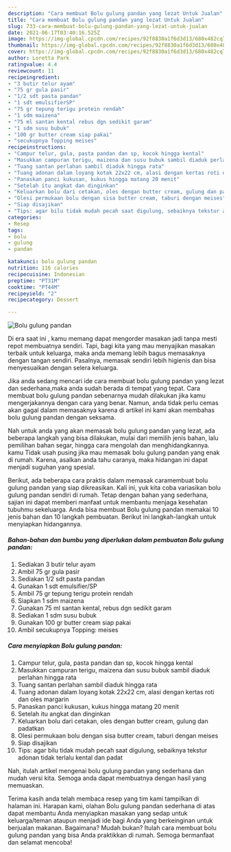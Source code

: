 ```yaml
---
description: "Cara membuat Bolu gulung pandan yang lezat Untuk Jualan"
title: "Cara membuat Bolu gulung pandan yang lezat Untuk Jualan"
slug: 733-cara-membuat-bolu-gulung-pandan-yang-lezat-untuk-jualan
date: 2021-06-17T03:40:16.525Z
image: https://img-global.cpcdn.com/recipes/92f8830a1f6d3d13/680x482cq70/bolu-gulung-pandan-foto-resep-utama.jpg
thumbnail: https://img-global.cpcdn.com/recipes/92f8830a1f6d3d13/680x482cq70/bolu-gulung-pandan-foto-resep-utama.jpg
cover: https://img-global.cpcdn.com/recipes/92f8830a1f6d3d13/680x482cq70/bolu-gulung-pandan-foto-resep-utama.jpg
author: Loretta Park
ratingvalue: 4.4
reviewcount: 11
recipeingredient:
- "3 butir telur ayam"
- "75 gr gula pasir"
- "1/2 sdt pasta pandan"
- "1 sdt emulsifierSP"
- "75 gr tepung terigu protein rendah"
- "1 sdm maizena"
- "75 ml santan kental rebus dgn sedikit garam"
- "1 sdm susu bubuk"
- "100 gr butter cream siap pakai"
- "secukupnya Topping meises"
recipeinstructions:
- "Campur telur, gula, pasta pandan dan sp, kocok hingga kental"
- "Masukkan campuran terigu, maizena dan susu bubuk sambil diaduk perlahan hingga rata"
- "Tuang santan perlahan sambil diaduk hingga rata"
- "Tuang adonan dalam loyang kotak 22x22 cm, alasi dengan kertas roti dan oles margarin"
- "Panaskan panci kukusan, kukus hingga matang 20 menit"
- "Setelah itu angkat dan dinginkan"
- "Keluarkan bolu dari cetakan, oles dengan butter cream, gulung dan padatkan"
- "Olesi permukaan bolu dengan sisa butter cream, taburi dengan meises"
- "Siap disajikan"
- "Tips: agar bilu tidak mudah pecah saat digulung, sebaiknya tekstur adonan tidak terlalu kental dan padat"
categories:
- Resep
tags:
- bolu
- gulung
- pandan

katakunci: bolu gulung pandan 
nutrition: 116 calories
recipecuisine: Indonesian
preptime: "PT31M"
cooktime: "PT44M"
recipeyield: "2"
recipecategory: Dessert

---
```



![Bolu gulung pandan](https://img-global.cpcdn.com/recipes/92f8830a1f6d3d13/680x482cq70/bolu-gulung-pandan-foto-resep-utama.jpg)

Di era  saat ini , kamu memang dapat mengorder masakan jadi tanpa mesti repot membuatnya sendiri. Tapi, bagi kita yang mau menyajikan masakan terbaik untuk keluarga, maka anda memang lebih bagus memasaknya dengan tangan sendiri. Pasalnya, memasak sendiri lebih higienis dan bisa menyesuaikan dengan selera keluarga.

Jika anda sedang mencari ide cara membuat bolu gulung pandan yang lezat dan sederhana,maka anda sudah berada di tempat yang tepat. Cara membuat bolu gulung pandan  sebenarnya mudah dilakukan jika kamu mengerjakannya dengan cara yang benar. Namun, anda tidak perlu cemas akan gagal dalam memasaknya 
karena di artikel ini kami akan membahas bolu gulung pandan dengan seksama.  



Nah untuk anda yang akan memasak bolu gulung pandan yang lezat, ada beberapa langkah yang bisa dilakukan, mulai dari memilih jenis bahan, lalu pemilihan bahan segar, hingga cara mengolah dan menghidangkannya. kamu Tidak usah pusing jika mau memasak bolu gulung pandan yang enak di rumah. Karena, asalkan anda  tahu caranya, maka hidangan ini dapat menjadi suguhan yang spesial.

Berikut, ada beberapa cara praktis  dalam memasak caramembuat bolu gulung pandan yang siap dikreasikan. Kali ini, yuk kita coba variasikan bolu gulung pandan sendiri di rumah. Tetap dengan bahan yang sederhana, sajian ini dapat memberi manfaat untuk membantu menjaga kesehatan tubuhmu sekeluarga. Anda bisa membuat Bolu gulung pandan memakai 10 jenis bahan dan 10 langkah pembuatan. Berikut ini langkah-langkah untuk menyiapkan hidangannya.

<!--inarticleads1-->

##### Bahan-bahan dan bumbu yang diperlukan dalam pembuatan Bolu gulung pandan:

1. Sediakan 3 butir telur ayam
1. Ambil 75 gr gula pasir
1. Sediakan 1/2 sdt pasta pandan
1. Gunakan 1 sdt emulsifier/SP
1. Ambil 75 gr tepung terigu protein rendah
1. Siapkan 1 sdm maizena
1. Gunakan 75 ml santan kental, rebus dgn sedikit garam
1. Sediakan 1 sdm susu bubuk
1. Gunakan 100 gr butter cream siap pakai
1. Ambil secukupnya Topping: meises




<!--inarticleads2-->

##### Cara menyiapkan Bolu gulung pandan:

1. Campur telur, gula, pasta pandan dan sp, kocok hingga kental
1. Masukkan campuran terigu, maizena dan susu bubuk sambil diaduk perlahan hingga rata
1. Tuang santan perlahan sambil diaduk hingga rata
1. Tuang adonan dalam loyang kotak 22x22 cm, alasi dengan kertas roti dan oles margarin
1. Panaskan panci kukusan, kukus hingga matang 20 menit
1. Setelah itu angkat dan dinginkan
1. Keluarkan bolu dari cetakan, oles dengan butter cream, gulung dan padatkan
1. Olesi permukaan bolu dengan sisa butter cream, taburi dengan meises
1. Siap disajikan
1. Tips: agar bilu tidak mudah pecah saat digulung, sebaiknya tekstur adonan tidak terlalu kental dan padat




Nah, itulah artikel mengenai  bolu gulung pandan  yang sederhana dan mudah versi kita. Semoga anda dapat membuatnya dengan hasil yang memuaskan. 

Terima kasih anda telah membaca resep yang tim kami tampilkan di halaman ini. Harapan kami, olahan  Bolu gulung pandan sederhana di atas dapat membantu Anda menyiapkan masakan yang sedap untuk keluarga/teman ataupun menjadi ide bagi Anda yang berkeinginan untuk berjualan makanan. Bagaimana? Mudah bukan? Itulah cara membuat bolu gulung pandan yang bisa Anda praktikkan di rumah. Semoga bermanfaat dan selamat mencoba!

